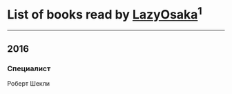 # List of books read by [LazyOsaka](https://plus.google.com/+LazyOsaka)<sup>1</sup>
---

## 2016

### Специалист
Роберт Шекли



